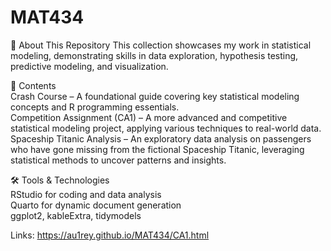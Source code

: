 # MAT434

🚀 About This Repository
This collection showcases my work in statistical modeling, demonstrating skills in data exploration, hypothesis testing, predictive modeling, and visualization.  

📂 Contents  
Crash Course – A foundational guide covering key statistical modeling concepts and R programming essentials.  
Competition Assignment (CA1) – A more advanced and competitive statistical modeling project, applying various techniques to real-world data.  
Spaceship Titanic Analysis – An exploratory data analysis on passengers who have gone missing from the fictional Spaceship Titanic, leveraging statistical methods to uncover patterns and insights.  
  
🛠 Tools & Technologies  
RStudio for coding and data analysis  
Quarto for dynamic document generation  
ggplot2, kableExtra, tidymodels  

Links:
https://au1rey.github.io/MAT434/CA1.html
